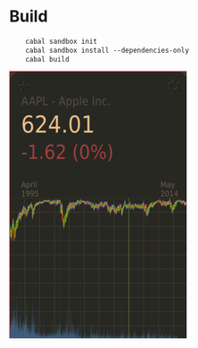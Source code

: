 # Build
```
    cabal sandbox init
    cabal sandbox install --dependencies-only
    cabal build
```

![Screenshot 1](https://github.com/creichert/hsqmlstocqt/blob/master/img/ex1.png)
